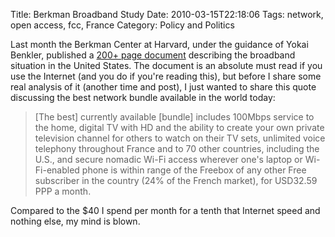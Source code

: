 Title: Berkman Broadband Study
Date: 2010-03-15T22:18:06
Tags: network, open access, fcc, France
Category: Policy and Politics


Last month the Berkman Center at Harvard, under the guidance of Yokai Benkler, published a <a href="http://cyber.law.harvard.edu/pubrelease/broadband/" target="_blank">200+ page document</a> describing the broadband situation in the United States. The document is an absolute must read if you use the Internet (and you do if you're reading this), but before I share some real analysis of it (another time and post), I just wanted to share this quote discussing the best network bundle available in the world today:<blockquote>[The best] currently available [bundle] includes 100Mbps service to the home, digital TV with HD and the ability to create your own private television channel for others to watch on their TV sets, unlimited voice telephony throughout France and to 70 other countries, including the U.S., and secure nomadic Wi-Fi access wherever one's laptop or Wi-Fi-enabled phone is within range of the Freebox of any other Free subscriber in the country (24% of the French market), for USD32.59 PPP a month.</blockquote>

Compared to the $40 I spend per month for a tenth that Internet speed and nothing else, my mind is blown.
